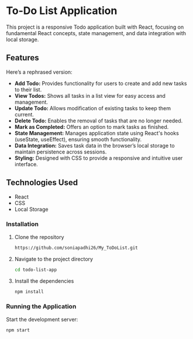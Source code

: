 # To-Do List Application
This project is a responsive Todo application built with React, focusing on fundamental React concepts, state management, and data integration with local storage.
## Features

Here’s a rephrased version:

- **Add Todo:** Provides functionality for users to create and add new tasks to their list.
- **View Todos:** Shows all tasks in a list view for easy access and management.
- **Update Todo:** Allows modification of existing tasks to keep them current.
- **Delete Todo:** Enables the removal of tasks that are no longer needed.
- **Mark as Completed:** Offers an option to mark tasks as finished.
- **State Management:** Manages application state using React's hooks (useState, useEffect), ensuring smooth functionality.
- **Data Integration:** Saves task data in the browser’s local storage to maintain persistence across sessions.
- **Styling:** Designed with CSS to provide a responsive and intuitive user interface.

## Technologies Used

- React
- CSS  
- Local Storage 

### Installation

1. Clone the repository
    ```bash
    https://github.com/soniapadhi26/My_ToDoList.git
    ```
2. Navigate to the project directory
    ```bash
    cd todo-list-app
    ```
3. Install the dependencies
    ```bash
    npm install
    ```

### Running the Application

Start the development server:
```bash
npm start

